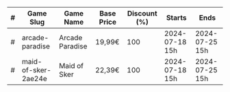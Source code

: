 |#|Game Slug|Game Name|Base Price|Discount (%)|Starts|Ends|
|---|---|---|---|---|---|---|
|#|arcade-paradise|Arcade Paradise|19,99€|100|2024-07-18 15h|2024-07-25 15h|
|#|maid-of-sker-2ae24e|Maid of Sker|22,39€|100|2024-07-18 15h|2024-07-25 15h|
